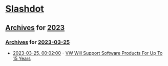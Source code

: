 # [Slashdot](../../../README.md)

## [Archives](../../index.md) for [2023](../index.md)

### [Archives](../../index.md) for [2023-03-25](index.md)

* [2023-03-25, 00:02:00](https://tech.slashdot.org/story/23/03/24/2149233/vw-will-support-software-products-for-up-to-15-years?utm_source=rss1.0mainlinkanon&utm_medium=feed) - [VW Will Support Software Products For Up To 15 Years](https://tech.slashdot.org/story/23/03/24/2149233/vw-will-support-software-products-for-up-to-15-years?utm_source=rss1.0mainlinkanon&utm_medium=feed)
